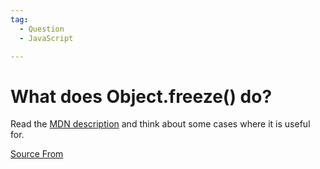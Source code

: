 ```yaml
---
tag:
  - Question
  - JavaScript

---
```

  
# What does Object.freeze() do?

Read the [MDN description](https://developer.mozilla.org/en-US/docs/Web/JavaScript/Reference/Global_Objects/Object/freeze) and think about some cases where it is useful for.


[Source From](https://bigfrontend.dev/question/Object-freeze)

  